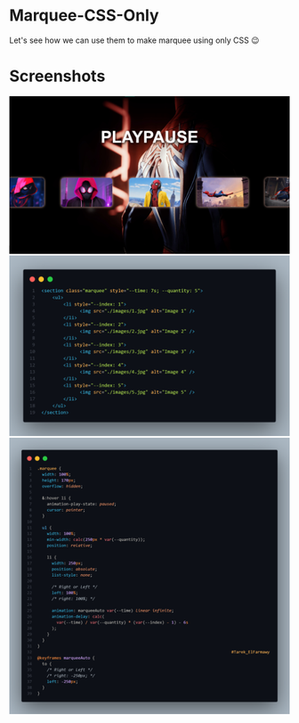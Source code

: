 # Marquee-CSS-Only
Let's see how we can use them to make marquee using only CSS 😉

# Screenshots
<div align="center">

![LandingPage](./demo/LandingPage.png)
![HTMLCode](./demo/HTMLCode.png)
![CSSCode](./demo/CSSCode.png)

</div>
